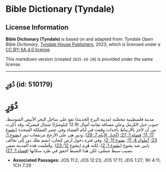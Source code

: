 # Bible Dictionary (Tyndale)

## License Information

**Bible Dictionary (Tyndale)** is based on and adapted from: _Tyndale Open Bible Dictionary_, [Tyndale House Publishers](https://tyndaleopenresources.com/), 2023, which is licensed under a [CC BY-SA 4.0 license](https://creativecommons.org/licenses/by-sa/4.0/legalcode.en).

This markdown version (created `2025-10-20`) is provided under the same license.



--------------------------------

## دُوَرٍ (id: 510179)

دُوَرٍ
======

مدينة فلسطينية محصَّنة (مدينة البرج الحديثة) تقع على ساحل البحر الأبيض المتوسط، جنوب جبل الكرمل وعلى مسافة ثمانية أميال (12\.9 كيلومترًا) شمال قيصريَّة. وقد ذُكِرت من آن لآخر بالارتباط بأحداث وقعت في أيام القضاة وفي عصر المملكة المتحدة ([يشوع 17: 11؛](https://ref.ly/Josh17:11) [قضاة 1: 27؛](https://ref.ly/Judg1:27) [1أخبار الأيام 7: 29](https://ref.ly/1Chr7:29)). ودور هي على الأرجح مرتفعات دور ([يشوع 1: 23؛](https://ref.ly/Josh12:23) [1ملوك 4: 11؛](https://ref.ly/1Kgs4:11) [يشوع 11: 2](https://ref.ly/Josh11:2)). وفي فترة دخول أرض كنعان، انضم ملك دور إلى تحالف يابين ضد يشوع ([يشوع 1: 2](https://ref.ly/Josh11:2))، لكنه هُزِم (يشوع [12: 23](https://ref.ly/Josh12:23)). وقُسِّمت هذه المدينة ضمن نصيب سبط منسَّى، لكن هذا السبط أخفق في طرد سكانها ([قضاة 1: 27](https://ref.ly/Judg1:27)).

* **Associated Passages:** JOS 11:2; JOS 12:23; JOS 17:11; JDG 1:27; 1KI 4:11; 1CH 7:29

